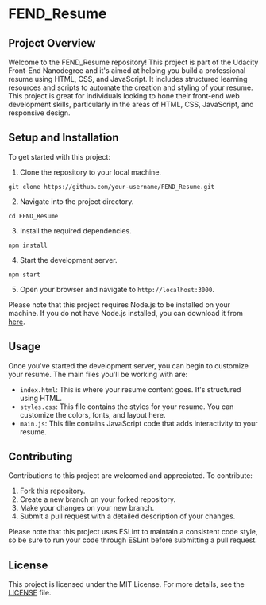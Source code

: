 # FEND_Resume

## Project Overview

Welcome to the FEND_Resume repository! This project is part of the Udacity Front-End Nanodegree and it's aimed at helping you build a professional resume using HTML, CSS, and JavaScript. It includes structured learning resources and scripts to automate the creation and styling of your resume. This project is great for individuals looking to hone their front-end web development skills, particularly in the areas of HTML, CSS, JavaScript, and responsive design.

## Setup and Installation

To get started with this project:

1. Clone the repository to your local machine.
```
git clone https://github.com/your-username/FEND_Resume.git
```
2. Navigate into the project directory.
```
cd FEND_Resume
```
3. Install the required dependencies.
```
npm install
```
4. Start the development server.
```
npm start
```
5. Open your browser and navigate to `http://localhost:3000`.

Please note that this project requires Node.js to be installed on your machine. If you do not have Node.js installed, you can download it from [here](https://nodejs.org/).

## Usage

Once you've started the development server, you can begin to customize your resume. The main files you'll be working with are:

- `index.html`: This is where your resume content goes. It's structured using HTML.
- `styles.css`: This file contains the styles for your resume. You can customize the colors, fonts, and layout here.
- `main.js`: This file contains JavaScript code that adds interactivity to your resume.

## Contributing

Contributions to this project are welcomed and appreciated. To contribute:

1. Fork this repository.
2. Create a new branch on your forked repository.
3. Make your changes on your new branch.
4. Submit a pull request with a detailed description of your changes.

Please note that this project uses ESLint to maintain a consistent code style, so be sure to run your code through ESLint before submitting a pull request.

## License

This project is licensed under the MIT License. For more details, see the [LICENSE](LICENSE) file.